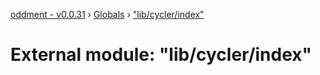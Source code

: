 [oddment - v0.0.31](../README.md) › [Globals](../globals.md) › ["lib/cycler/index"](_lib_cycler_index_.md)

# External module: "lib/cycler/index"


